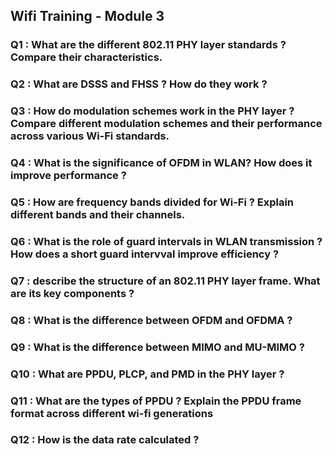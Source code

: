 ## Wifi Training - Module 3

### Q1 : What are the different 802.11 PHY layer standards ? Compare their characteristics.

### Q2 : What are DSSS and FHSS ? How do they work ?

### Q3 : How do modulation schemes work in the PHY layer ? Compare different modulation schemes and their performance across various Wi-Fi standards.

### Q4 : What is the significance of OFDM in WLAN? How does it improve performance ?

### Q5 : How are frequency bands divided for Wi-Fi ? Explain different bands and their channels.

### Q6 : What is the role of guard intervals in WLAN transmission ? How does a short guard intervval improve efficiency ?

### Q7 : describe the structure of an 802.11 PHY layer frame. What are its key components ?

### Q8 : What is the difference between OFDM and OFDMA ?

### Q9 : What is the difference between MIMO and MU-MIMO ?

### Q10 : What are PPDU, PLCP, and PMD in the PHY layer ?

### Q11 : What are the types of PPDU ? Explain the PPDU frame format across different wi-fi generations

### Q12 : How is the data rate calculated ?

